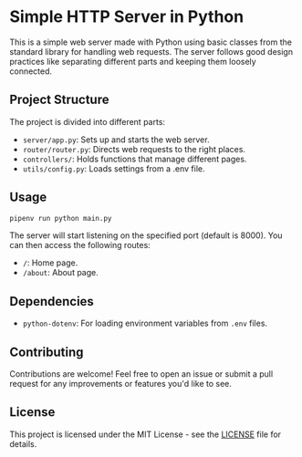 # Simple HTTP Server in Python

This is a simple web server made with Python using basic classes from the standard library for handling web requests. The server follows good design practices like separating different parts and keeping them loosely connected.

## Project Structure

The project is divided into different parts:

- `server/app.py`: Sets up and starts the web server.
- `router/router.py`: Directs web requests to the right places.
- `controllers/`: Holds functions that manage different pages.
- `utils/config.py`: Loads settings from a .env file.

## Usage
```bash
pipenv run python main.py
```

The server will start listening on the specified port (default is 8000). You can then access the following routes:

- `/`: Home page.
- `/about`: About page.

## Dependencies

- `python-dotenv`: For loading environment variables from `.env` files.

## Contributing

Contributions are welcome! Feel free to open an issue or submit a pull request for any improvements or features you'd like to see.

## License

This project is licensed under the MIT License - see the [LICENSE](LICENSE) file for details.
